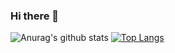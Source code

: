 ### Hi there 👋

<!--
**jameszu/jameszu** is a ✨ _special_ ✨ repository because its `README.md` (this file) appears on your GitHub profile.

Here are some ideas to get you started:

- 🔭 I’m currently working on personal websites and random side projecs
- 🌱 I’m currently learning C++, and improving ReactJS
- 👯 I’m looking to collaborate on human
- 🤔 I’m looking for help with life, the universe and everyting
- 💬 Ask me about anything u want, I'll google it
- 📫 How to reach me: come to university of auckland
- 😄 Pronouns: person
- ⚡ Fun fact: .
-->
![Anurag's github stats](https://github-readme-stats.vercel.app/api?username=jameszu&count_private=true)
[![Top Langs](https://github-readme-stats.vercel.app/api/top-langs/?username=jameszu&layout=compact)](https://github.com/anuraghazra/github-readme-stats)
